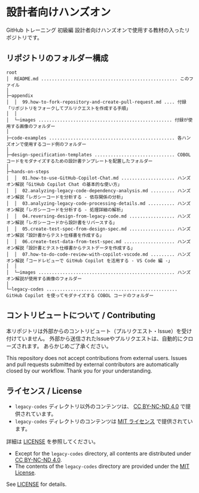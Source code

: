 # 設計者向けハンズオン

GitHub トレーニング 初級編 設計者向けハンズオンで使用する教材の入ったリポジトリです。

## リポジトリのフォルダー構成

```plaintext
root
│  README.md ................................................... このファイル
│
├─appendix
│  │  99.how-to-fork-repository-and-create-pull-request.md .... 付録「リポジトリをフォークしてプルリクエストを作成する手順」
│  │
│  └─images .................................................. 付録が使用する画像のフォルダー
│
├─code-examples ............................................... 各ハンズオンで使用するコード例のフォルダー
│
├─design-specification-templates .............................. COBOL コードをモダナイズするための設計書テンプレートを配置したフォルダー
│
├─hands-on-steps
│  │  01.how-to-use-GitHub-Copilot-Chat.md .................... ハンズオン解説「GitHub Copilot Chat の基本的な使い方」
│  │  02.analyzing-legacy-code-dependency-analysis.md ......... ハンズオン解説「レガシーコードを分析する - 依存関係の分析」
│  │  03.analyzing-legacy-code-processing-details.md .......... ハンズオン解説「レガシーコードを分析する - 処理詳細の解析」
│  │  04.reversing-design-from-legacy-code.md ................. ハンズオン解説「レガシーコードから設計書をリバースする」
│  │  05.create-test-spec-from-design-spec.md ................. ハンズオン解説「設計書からテスト仕様書を作成する」
│  │  06.create-test-data-from-test-spec.md ................... ハンズオン解説「設計書とテスト仕様書からテストデータを作成する」
│  │  07.how-to-do-code-review-with-copilot-vscode.md ......... ハンズオン解説「コードレビューで GitHub Copilot を活用する - VS Code 編 -」
│  │
│  └─images ................................................... ハンズオン解説が使用する画像のフォルダー
│
└─legacy-codes ................................................. GitHub Copilot を使ってモダナイズする COBOL コードのフォルダー
```

## コントリビュートについて / Contributing

本リポジトリは外部からのコントリビュート（プルリクエスト・Issue）を受け付けていません。
外部から送信されたIssueやプルリクエストは、自動的にクローズされます。
あらかじめご了承ください。

This repository does not accept contributions from external users.
Issues and pull requests submitted by external contributors are automatically closed by our workflow.
Thank you for your understanding.

## ライセンス / License

- `legacy-codes` ディレクトリ以外のコンテンツは、 [CC BY-NC-ND 4.0](https://creativecommons.org/licenses/by-nc-nd/4.0/deed.ja) で提供されています。
- `legacy-codes` ディレクトリのコンテンツは [MIT ライセンス](./legacy-codes/LICENSE) で提供されています。

詳細は [LICENSE](/LICENSE.md) を参照してください。

- Except for the `legacy-codes` directory, all contents are distributed under [CC BY-NC-ND 4.0](https://creativecommons.org/licenses/by-nc-nd/4.0/).
- The contents of the `legacy-codes` directory are provided under the [MIT License](./legacy-codes/LICENSE).

See [LICENSE](/LICENSE.md) for details.
